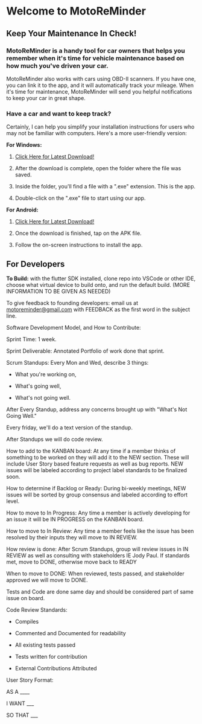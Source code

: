 
#  Welcome to MotoReMinder

## Keep Your Maintenance In Check!

  

###  MotoReMinder is a handy tool for car owners that helps you remember when it's time for vehicle maintenance based on how much you've driven your car.

  

MotoReMinder also works with cars using OBD-II scanners. If you have one, you can link it to the app, and it will automatically track your mileage. When it's time for maintenance, MotoReMinder will send you helpful notifications to keep your car in great shape.

  

###  Have a car and want to keep track?

Certainly, I can help you simplify your installation instructions for users who may not be familiar with computers. Here's a more user-friendly version:

  

**For Windows:**

  

1.  [Click Here for Latest Download!](https://github.com/DanielShermanSchool/MotoReMinder/releases/download/0.9windows/MotoReMinderV0.9Windows.zip)

2.  After the download is complete, open the folder where the file was saved.

3.  Inside the folder, you'll find a file with a ".exe" extension. This is the app.

4.  Double-click on the ".exe" file to start using our app.

  

**For Android:**

  

1.  [Click Here for Latest Download!](https://github.com/DanielShermanSchool/MotoReMinder/releases/download/0.9Android/MotoReMinderV0.9.apk)

2.  Once the download is finished, tap on the APK file.

3.  Follow the on-screen instructions to install the app.

  


## For Developers


**To Build:** with the flutter SDK installed, clone repo into VSCode or other IDE, choose what virtual device to build onto, and run the default build. (MORE INFORMATION TO BE GIVEN AS NEEDED)

  

To give feedback to founding developers: email us at motoreminder@gmail.com with FEEDBACK as the first word in the subject line.

  

Software Development Model, and How to Contribute:

Sprint Time: 1 week.

Sprint Deliverable: Annotated Portfolio of work done that sprint.

Scrum Standups: Every Mon and Wed, describe 3 things:

*  What you're working on,

*  What's going well,

*  What's not going well.

  

After Every Standup, address any concerns brought up with "What's Not Going Well."

  

Every friday, we'll do a text version of the standup.

  

After Standups we will do code review.

  

How to add to the KANBAN board: At any time if a member thinks of something to be worked on they will add it to the NEW section. These will include User Story based feature requests as well as bug reports. NEW issues will be labeled according to project label standards to be finalized soon.

How to determine if Backlog or Ready: During bi-weekly meetings, NEW issues will be sorted by group consensus and labeled according to effort level.

How to move to In Progress: Any time a member is actively developing for an issue it will be IN PROGRESS on the KANBAN board.

How to move to In Review: Any time a member feels like the issue has been resolved by their inputs they will move to IN REVIEW.

How review is done: After Scrum Standups, group will review issues in IN REVIEW as well as consulting with stakeholders IE Jody Paul. If standards met, move to DONE, otherwise move back to READY

When to move to DONE: When reviewed, tests passed, and stakeholder approved we will move to DONE.

Tests and Code are done same day and should be considered part of same issue on board.

  

Code Review Standards:

*  Compiles

*  Commented and Documented for readability

*  All existing tests passed

*  Tests written for contribution

*  External Contributions Attributed

  
  

User Story Format:

AS A ____

I WANT ___

SO THAT ___
